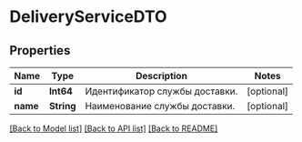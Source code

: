 # DeliveryServiceDTO

## Properties
Name | Type | Description | Notes
------------ | ------------- | ------------- | -------------
**id** | **Int64** | Идентификатор службы доставки. | [optional] 
**name** | **String** | Наименование службы доставки. | [optional] 

[[Back to Model list]](../README.md#documentation-for-models) [[Back to API list]](../README.md#documentation-for-api-endpoints) [[Back to README]](../README.md)


